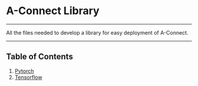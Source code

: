 # A-Connect Library 
***
All the files needed to develop a library for easy deployment of A-Connect.
***
## Table of Contents
1. [Pytorch](/Pytorch/Tutorial)
2. [Tensorflow](/Tensorflow)
